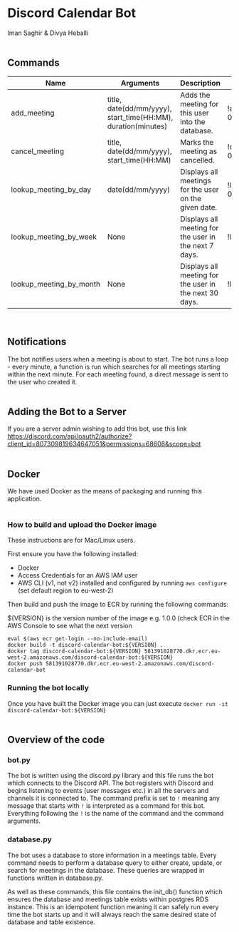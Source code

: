 # Discord Calendar Bot

Iman Saghir & Divya Heballi<br/><br/>

## Commands

| Name                    | Arguments                                                     | Description                                            | Usage                                     |
| ----------------------- | ------------------------------------------------------------- | ------------------------------------------------------ | ----------------------------------------- |
| add_meeting             | title, date(dd/mm/yyyy), start_time(HH:MM), duration(minutes) | Adds the meeting for this user into the database.      | !add_meeting lecture1 05/04/2021 15:00 60 |
| cancel_meeting          | title, date(dd/mm/yyyy), start_time(HH:MM)                    | Marks the meeting as cancelled.                        | !cancel_meeting lecture1 05/04/2021 15:00 |
| lookup_meeting_by_day   | date(dd/mm/yyyy)                                              | Displays all meetings for the user on the given date.  | !lookup_meeting_by_day 05/04/2021         |
| lookup_meeting_by_week  | None                                                          | Displays all meeting for the user in the next 7 days.  | !lookup_meeting_by_week                   |
| lookup_meeting_by_month | None                                                          | Displays all meeting for the user in the next 30 days. | !lookup_meeting_by_month                  |

<br/>

## Notifications

The bot notifies users when a meeting is about to start.
The bot runs a loop - every minute, a function is run which searches for all meetings starting within the next minute. For each meeting found, a direct message is sent to the user who created it.
<br/><br/>

## Adding the Bot to a Server

If you are a server admin wishing to add this bot, use this link https://discord.com/api/oauth2/authorize?client_id=807309819634647051&permissions=68608&scope=bot
<br/><br/>

## Docker

We have used Docker as the means of packaging and running this application.<br/><br/>

### How to build and upload the Docker image

These instructions are for Mac/Linux users.

First ensure you have the following installed:

- Docker
- Access Credentials for an AWS IAM user
- AWS CLI (v1, not v2) installed and configured by running `aws configure` (set default region to eu-west-2)

Then build and push the image to ECR by running the following commands:

${VERSION} is the version number of the image e.g. 1.0.0 (check ECR in the AWS Console to see what the next version

```
eval $(aws ecr get-login --no-include-email)
docker build -t discord-calendar-bot:${VERSION} .
docker tag discord-calendar-bot:${VERSION} 581391028770.dkr.ecr.eu-west-2.amazonaws.com/discord-calendar-bot:${VERSION}
docker push 581391028770.dkr.ecr.eu-west-2.amazonaws.com/discord-calendar-bot
```

### Running the bot locally

Once you have built the Docker image you can just execute `docker run -it discord-calendar-bot:${VERSION}`
<br/><br/>

## Overview of the code

### bot.py

The bot is written using the discord.py library and this file runs the bot which connects to the Discord API. The bot registers with Discord and begins listening to events (user messages etc.) in all the servers and channels it is connected to. The command prefix is set to `!` meaning any message that starts with `!` is interpreted as a command for this bot. Everything following the `!` is the name of the command and the command arguments.

### database.py

The bot uses a database to store information in a meetings table. Every command needs to perform a database query to either create, update, or search for meetings in the database. These queries are wrapped in functions written in database.py.

As well as these commands, this file contains the init_db() function which ensures the database and meetings table exists within postgres RDS instance. This is an idempotent function meaning it can safely run every time the bot starts up and it will always reach the same desired state of database and table existence.
